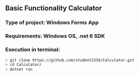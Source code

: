 ## Basic Functionality Calculator
### Type of project: Windows Forms App 
### Requirements: Windows OS, .net 6 SDK
### Execution in terminal:
```bash
> git clone https://github.com/student2339/Calculator.git
> cd Calculator/
> dotnet run
```
